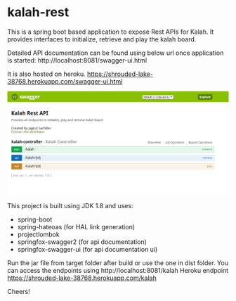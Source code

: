 # kalah-rest

This is a spring boot based application to expose Rest APIs for Kalah.
It provides interfaces to initialize, retrieve and play the kalah board.

Detailed API documentation can be found using below url once application is started: 
http://localhost:8081/swagger-ui.html

It is also hosted on heroku. https://shrouded-lake-38768.herokuapp.com/swagger-ui.html

![API Documentation](docs/swagger-ui-operations.png)

This project is built using JDK 1.8 and uses:
- spring-boot
- spring-hateoas (for HAL link generation)
- projectlombok
- springfox-swagger2 (for api documentation)
- springfox-swagger-ui (for api documentation ui)

Run the jar file from target folder after build or use the one in dist folder.
You can access the endpoints using http://localhost:8081/kalah
Heroku endpoint https://shrouded-lake-38768.herokuapp.com/kalah

Cheers!

